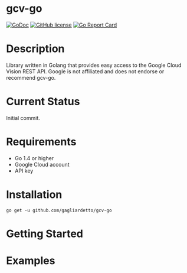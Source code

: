 # gcv-go

[![GoDoc](https://godoc.org/github.com/gagliardetto/gcv-go?status.svg)](https://godoc.org/github.com/gagliardetto/gcv-go)
[![GitHub license](https://img.shields.io/github/license/gagliardetto/gcv-go.svg)](https://github.com/gagliardetto/gcv-go/blob/master/LICENSE)
[![Go Report Card](https://goreportcard.com/badge/github.com/gagliardetto/gcv-go)](https://goreportcard.com/report/github.com/gagliardetto/gcv-go)

# Description

Library written in Golang that provides easy access to the Google Cloud Vision REST API. Google is not affiliated and does not endorse or recommend gcv-go.

# Current Status

Initial commit.

# Requirements

+ Go 1.4 or higher
+ Google Cloud account
+ API key

# Installation

```
go get -u github.com/gagliardetto/gcv-go
```

# Getting Started

# Examples
